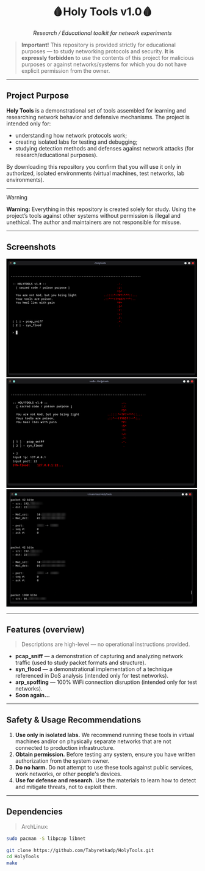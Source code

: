 <div align="center">

# 🩸Holy Tools v1.0🩸
*Research / Educational toolkit for network experiments*

</div>

> **Important!** This repository is provided strictly for educational purposes — to study networking protocols and security. **It is expressly forbidden** to use the contents of this project for malicious purposes or against networks/systems for which you do not have explicit permission from the owner.

---

## Project Purpose

**Holy Tools** is a demonstrational set of tools assembled for learning and researching network behavior and defensive mechanisms. The project is intended only for:

- understanding how network protocols work;  
- creating isolated labs for testing and debugging;  
- studying detection methods and defenses against network attacks (for research/educational purposes).

By downloading this repository you confirm that you will use it only in authorized, isolated environments (virtual machines, test networks, lab environments).

---

> [!WARNING]
> **Warning:** Everything in this repository is created solely for study. Using the project’s tools against other systems without permission is illegal and unethical. The author and maintainers are not responsible for misuse.

---

## Screenshots

<img src="screen/Screenshot_20251019_141452.png" alt="Screen" width="500"/>
<img src="screen/Screenshot_20251019_165330.png" alt="Screen" width="500"/>
<img src="screen/Screenshot_20251019_135551.png" alt="Screen" width="500"/>

---

## Features (overview)

> Descriptions are high-level — no operational instructions provided.

- **pcap_sniff** — a demonstration of capturing and analyzing network traffic (used to study packet formats and structure).  
- **syn_flood** — a demonstrational implementation of a technique referenced in DoS analysis (intended only for test networks).
- **arp_spoffing** — 100% WiFi connection disruption (intended only for test networks).
- **Soon again...**

---

## Safety & Usage Recommendations

1. **Use only in isolated labs.** We recommend running these tools in virtual machines and/or on physically separate networks that are not connected to production infrastructure.  
2. **Obtain permission.** Before testing any system, ensure you have written authorization from the system owner.  
3. **Do no harm.** Do not attempt to use these tools against public services, work networks, or other people's devices.  
4. **Use for defense and research.** Use the materials to learn how to detect and mitigate threats, not to exploit them.

---

## Dependencies

> ArchLinux:

```bash
sudo pacman -S libpcap libnet
```
```bash
git clone https://github.com/Tabyretkadp/HolyTools.git
cd HolyTools
make
```

